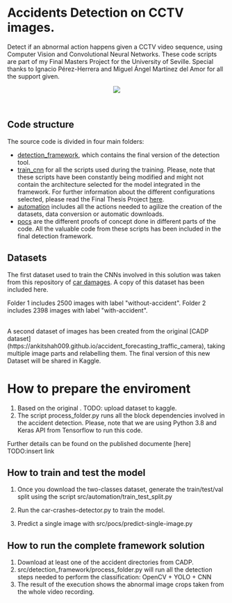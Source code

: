 # Accidents Detection on CCTV images. 

 Detect if an abnormal action happens given a CCTV video sequence, using Computer Vision and Convolutional Neural Networks. These code scripts are part of my Final Masters Project for the University of Seville. Special thanks to Ignacio Pérez-Herrera and Miguel Ángel Martínez del Amor for all the support given.  
<p align="center">
  <img src="https://github.com/jadvani/car-crashes-detector/blob/master/img/preview.png">
</p>

<br>

## Code structure

The source code is divided in four main folders:

* [detection_framework](https://github.com/jadvani/CCTV-crashes-detector/tree/master/src/detection_framework), which contains the final version of the detection tool. 
* [train_cnn](https://github.com/jadvani/CCTV-crashes-detector/tree/master/src/train_cnn) for all the scripts used during the training. Please, note that these scripts have been constantly being modified and might not contain the architecture selected for the model integrated in the framework. For further information about the different configurations selected, please read the Final Thesis Project [here]().
* [automation](https://github.com/jadvani/CCTV-crashes-detector/tree/master/src/automation) includes all the actions needed to agilize the creation of the datasets, data conversion or automatic downloads. 
* [pocs](https://github.com/jadvani/CCTV-crashes-detector/tree/master/src/pocs) are the different proofs of concept done in different parts of the code. All the valuable code from these scripts has been included in the final detection framework. 

## Datasets

The first dataset used to train the CNNs involved in this solution was taken from this repository of [car damages](https://github.com/mghatee/Accident-Images-Analysis-Dataset). A copy of this dataset has been included here. 

Folder 1 includes 2500 images with label "without-accident".
Folder 2 includes 2398 images with label "with-accident".

<br>
A second dataset of images has been created from the original [CADP dataset](https://ankitshah009.github.io/accident_forecasting_traffic_camera), taking multiple image parts and relabelling them. The final version of this new Dataset will be shared in Kaggle. 


# How to prepare the enviroment

1. Based on the original . TODO: upload dataset to kaggle. 
2. The script process_folder.py runs all the block dependencies involved in the accident detection. Please, note that we are using Python 3.8 and Keras API from Tensorflow to run this code. 

Further details can be found on the published documente [here] TODO:insert link

## How to train and test the model

1. Once you download the two-classes dataset, generate the train/test/val split using the script src/automation/train_test_split.py

2. Run the car-crashes-detector.py to train the model.

3. Predict a single image with src/pocs/predict-single-image.py


## How to run the complete framework solution

1. Download at least one of the accident directories from CADP. 
2. src/detection_framework/process_folder.py will run all the detection steps needed to perform the classification: OpenCV + YOLO + CNN
3. The result of the execution shows the abnormal image crops taken from the whole video recording. 
